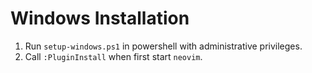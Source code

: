 # Windows Installation

1. Run `setup-windows.ps1` in powershell with administrative privileges.
2. Call `:PluginInstall` when first start `neovim`.
